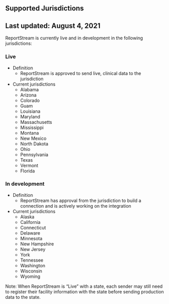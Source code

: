 ## Supported Jurisdictions

## Last updated: August 4, 2021

ReportStream is currently live and in development in the following jurisdictions:  

### Live
* Definition 
  * ReportStream is approved to send live, clinical data to the jurisdiction
* Current jurisdictions
  * Alabama
  * Arizona 
  * Colorado 
  * Guam
  * Louisiana
  * Maryland
  * Massachusetts 
  * Mississippi 
  * Montana 
  * New Mexico 
  * North Dakota 
  * Ohio 
  * Pennsylvania 
  * Texas 
  * Vermont 
  * Florida


### In development 
* Definition 
  * ReportStream has approval from the jurisdiction to build a connection and is actively working on the integration
* Current jurisdictions
  * Alaska
  * California
  * Connecticut
  * Delaware
  * Minnesota
  * New Hampshire 
  * New Jersey 
  * York
  * Tennessee
  * Washington 
  * Wisconsin 
  * Wyoming

Note: When ReportStream is “Live” with a state, each sender may still need to register their facility information with the state before sending production data to the state. 
